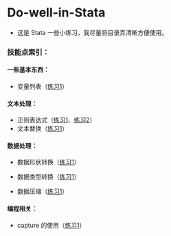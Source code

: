 # Do-well-in-Stata

- 这是 Stata 一些小练习，我尽量将目录弄清晰方便使用。



### 技能点索引：

#### 一些基本东西：

- 变量列表（[练习1](https://github.com/crysjia/Do-well-in-Stata/tree/master/%E7%BB%83%E4%B9%A0/%E7%BB%83%E4%B9%A01%20-%20%E6%95%B0%E6%8D%AE%E6%B8%85%E7%90%86)）

#### 文本处理：

- 正则表达式（[练习1](https://github.com/crysjia/Do-well-in-Stata/tree/master/%E7%BB%83%E4%B9%A0/%E7%BB%83%E4%B9%A01%20-%20%E6%95%B0%E6%8D%AE%E6%B8%85%E7%90%86)、[练习2](https://github.com/crysjia/Do-well-in-Stata/tree/master/%E7%BB%83%E4%B9%A0/%E7%BB%83%E4%B9%A02%20-%20%E6%AD%A3%E5%88%99%E8%A1%A8%E8%BE%BE%E5%BC%8F)）
- 文本替换（[练习1](https://github.com/crysjia/Do-well-in-Stata/tree/master/%E7%BB%83%E4%B9%A0/%E7%BB%83%E4%B9%A01%20-%20%E6%95%B0%E6%8D%AE%E6%B8%85%E7%90%86)）

#### 数据处理：

- 数据形状转换（[练习1](https://github.com/crysjia/Do-well-in-Stata/tree/master/%E7%BB%83%E4%B9%A0/%E7%BB%83%E4%B9%A01%20-%20%E6%95%B0%E6%8D%AE%E6%B8%85%E7%90%86)）

- 数据类型转换（[练习1](https://github.com/crysjia/Do-well-in-Stata/tree/master/%E7%BB%83%E4%B9%A0/%E7%BB%83%E4%B9%A01%20-%20%E6%95%B0%E6%8D%AE%E6%B8%85%E7%90%86)）

- 数据压缩（[练习1](https://github.com/crysjia/Do-well-in-Stata/tree/master/%E7%BB%83%E4%B9%A0/%E7%BB%83%E4%B9%A01%20-%20%E6%95%B0%E6%8D%AE%E6%B8%85%E7%90%86)）

#### 编程相关：

- capture 的使用（[练习1](https://github.com/crysjia/Do-well-in-Stata/tree/master/%E7%BB%83%E4%B9%A0/%E7%BB%83%E4%B9%A01%20-%20%E6%95%B0%E6%8D%AE%E6%B8%85%E7%90%86)）